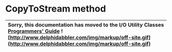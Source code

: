<a href='Hidden comment: 
$Rev$
$Date$
'></a>

# CopyToStream method #

| Sorry, this documentation has moved to the I/O Utility Classes **[Programmers' Guide](http://wiki.delphidabbler.com/index.php/Docs/TPJPipeCopyToStream)** ![http://www.delphidabbler.com/img/markup/off-site.gif](http://www.delphidabbler.com/img/markup/off-site.gif) |
|:------------------------------------------------------------------------------------------------------------------------------------------------------------------------------------------------------------------------------------------------------------------------|